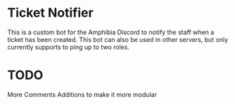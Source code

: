 # Ticket Notifier
This is a custom bot for the Amphibia Discord to notify the staff when a ticket has been created.
This bot can also be used in other servers, but only currently supports to ping up to two roles.


# TODO
More Comments
Additions to make it more modular
